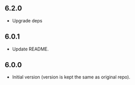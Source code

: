 ## 6.2.0

- Upgrade deps

## 6.0.1

- Update README.

## 6.0.0

- Initial version (version is kept the same as original repo).
